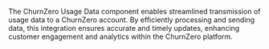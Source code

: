 The ChurnZero Usage Data component enables streamlined transmission of usage data to a ChurnZero account. By efficiently processing and sending data, this integration ensures accurate and timely updates, enhancing customer engagement and analytics within the ChurnZero platform.